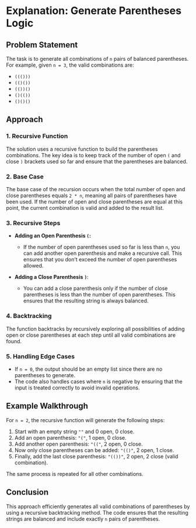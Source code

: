 # Explanation: Generate Parentheses Logic

## Problem Statement
The task is to generate all combinations of `n` pairs of balanced parentheses. For example, given `n = 3`, the valid combinations are:
- `((()))`
- `(()())`
- `(())()`
- `()(())`
- `()()()`

## Approach

### 1. Recursive Function
The solution uses a recursive function to build the parentheses combinations. The key idea is to keep track of the number of open `(` and close `)` brackets used so far and ensure that the parentheses are balanced.

### 2. Base Case
The base case of the recursion occurs when the total number of open and close parentheses equals `2 * n`, meaning all pairs of parentheses have been used. If the number of open and close parentheses are equal at this point, the current combination is valid and added to the result list.

### 3. Recursive Steps
- **Adding an Open Parenthesis `(`:** 
  - If the number of open parentheses used so far is less than `n`, you can add another open parenthesis and make a recursive call. This ensures that you don't exceed the number of open parentheses allowed.
  
- **Adding a Close Parenthesis `)`**:
  - You can add a close parenthesis only if the number of close parentheses is less than the number of open parentheses. This ensures that the resulting string is always balanced.

### 4. Backtracking
The function backtracks by recursively exploring all possibilities of adding open or close parentheses at each step until all valid combinations are found.

### 5. Handling Edge Cases
- If `n = 0`, the output should be an empty list since there are no parentheses to generate.
- The code also handles cases where `n` is negative by ensuring that the input is treated correctly to avoid invalid operations.

## Example Walkthrough
For `n = 2`, the recursive function will generate the following steps:
1. Start with an empty string `""` and 0 open, 0 close.
2. Add an open parenthesis: `"("`, 1 open, 0 close.
3. Add another open parenthesis: `"(("`, 2 open, 0 close.
4. Now only close parentheses can be added: `"(()"`, 2 open, 1 close.
5. Finally, add the last close parenthesis: `"(())"`, 2 open, 2 close (valid combination).

The same process is repeated for all other combinations.

## Conclusion
This approach efficiently generates all valid combinations of parentheses by using a recursive backtracking method. The code ensures that the resulting strings are balanced and include exactly `n` pairs of parentheses.
